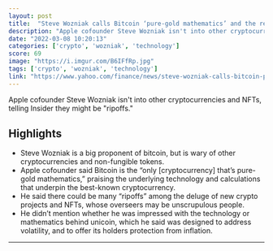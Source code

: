 ```yaml
---
layout: post
title:  "Steve Wozniak calls Bitcoin ‘pure-gold mathematics’ and the reason shows why crypto could be here to stay"
description: "Apple cofounder Steve Wozniak isn't into other cryptocurrencies and NFTs, telling Insider they might be \"ripoffs.\""
date: "2022-03-08 10:20:13"
categories: ['crypto', 'wozniak', 'technology']
score: 69
image: "https://i.imgur.com/B6IFfRp.jpg"
tags: ['crypto', 'wozniak', 'technology']
link: "https://www.yahoo.com/finance/news/steve-wozniak-calls-bitcoin-pure-215147260.html"
---
```


Apple cofounder Steve Wozniak isn't into other cryptocurrencies and NFTs, telling Insider they might be \"ripoffs.\"

## Highlights

- Steve Wozniak is a big proponent of bitcoin, but is wary of other cryptocurrencies and non-fungible tokens.
- Apple cofounder said Bitcoin is the “only [cryptocurrency] that’s pure-gold mathematics,” praising the underlying technology and calculations that underpin the best-known cryptocurrency.
- He said there could be many “ripoffs” among the deluge of new crypto projects and NFTs, whose overseers may be unscrupulous people.
- He didn’t mention whether he was impressed with the technology or mathematics behind unicoin, which he said was designed to address volatility, and to offer its holders protection from inflation.

---

